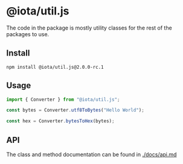 # @iota/util.js

The code in the package is mostly utility classes for the rest of the packages to use.

## Install

```shell
npm install @iota/util.js@2.0.0-rc.1
```

## Usage

```js
import { Converter } from "@iota/util.js";

const bytes = Converter.utf8ToBytes("Hello World");

const hex = Converter.bytesToHex(bytes);
```

## API

The class and method documentation can be found in [./docs/api.md](./docs/api.md)
